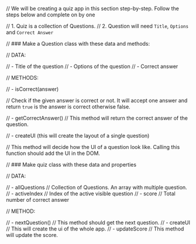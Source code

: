 // We will be creating a quiz app in this section step-by-step. Follow the steps below and complete on by one

// 1. Quiz is a collection of Questions.
// 2. Question will need `Title`, `Options` and `Correct Answer`

// ### Make a Question class with these data and methods:

// DATA:

// - Title of the question
// - Options of the question
// - Correct answer

// METHODS:

// - isCorrect(answer)

// Check if the given answer is correct or not. It will accept one answer and return `true` is the answer is correct otherwise false.

// - getCorrectAnswer()
// This method will return the correct answer of the question.

// - createUI (this will create the layout of a single question)

// This method will decide how the UI of a question look like. Calling this function should add the UI in the DOM.

// ### Make quiz class with these data and properties

// DATA:

// - allQuestions
// Collection of Questions. An array with multiple question.
// - activeIndex
// Index of the active visible question
// - score
// Total number of correct answer

// METHOD:

// - nextQuestion()
// This method should get the next question.
// - createUI
// This will create the ui of the whole app.
// - updateScore
// This method will update the score.
